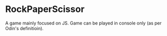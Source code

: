 # RockPaperScissor
A game mainly focused on JS.
Game can be played in console only (as per Odin's definitioin).

